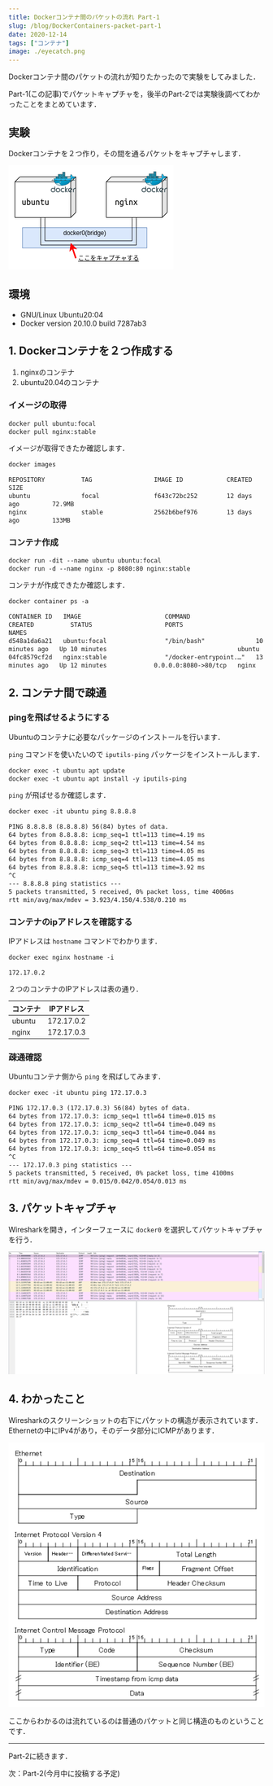 ```yaml
---
title: Dockerコンテナ間のパケットの流れ Part-1
slug: /blog/DockerContainers-packet-part-1
date: 2020-12-14
tags: ["コンテナ"]
image: ./eyecatch.png
---
```


Dockerコンテナ間のパケットの流れが知りたかったので実験をしてみました．

Part-1(この記事)でパケットキャプチャを，後半のPart-2では実験後調べてわかったことをまとめています．

## 実験

Dockerコンテナを２つ作り，その間を通るパケットをキャプチャします．

![ネットワーク略図](../../assets/DockerContainers-packet-part-1/containers.png)

## 環境

- GNU/Linux Ubuntu20:04
- Docker version 20.10.0 build 7287ab3

## 1. Dockerコンテナを２つ作成する

1. nginxのコンテナ
2. ubuntu20.04のコンテナ

### イメージの取得

```bash=
docker pull ubuntu:focal
docker pull nginx:stable
```

イメージが取得できたか確認します．

```bash=
docker images
```

```
REPOSITORY          TAG                 IMAGE ID            CREATED             SIZE
ubuntu              focal               f643c72bc252        12 days ago         72.9MB
nginx               stable              2562b6bef976        13 days ago         133MB
```

### コンテナ作成

```bash=
docker run -dit --name ubuntu ubuntu:focal
docker run -d --name nginx -p 8080:80 nginx:stable
```

コンテナが作成できたか確認します．

```bash=
docker container ps -a
```

```
CONTAINER ID   IMAGE                       COMMAND                  CREATED          STATUS                    PORTS                  NAMES
d548a1da6a21   ubuntu:focal                "/bin/bash"              10 minutes ago   Up 10 minutes                                    ubuntu
04fc8579cf2d   nginx:stable                "/docker-entrypoint.…"   13 minutes ago   Up 12 minutes             0.0.0.0:8080->80/tcp   nginx
```

## 2. コンテナ間で疎通

### pingを飛ばせるようにする

Ubuntuのコンテナに必要なパッケージのインストールを行います．

`ping` コマンドを使いたいので `iputils-ping` パッケージをインストールします．

```bash=
docker exec -t ubuntu apt update
docker exec -t ubuntu apt install -y iputils-ping
```

`ping` が飛ばせるか確認します．

```bash=
docker exec -it ubuntu ping 8.8.8.8
```

```
PING 8.8.8.8 (8.8.8.8) 56(84) bytes of data.
64 bytes from 8.8.8.8: icmp_seq=1 ttl=113 time=4.19 ms
64 bytes from 8.8.8.8: icmp_seq=2 ttl=113 time=4.54 ms
64 bytes from 8.8.8.8: icmp_seq=3 ttl=113 time=4.05 ms
64 bytes from 8.8.8.8: icmp_seq=4 ttl=113 time=4.05 ms
64 bytes from 8.8.8.8: icmp_seq=5 ttl=113 time=3.92 ms
^C
--- 8.8.8.8 ping statistics ---
5 packets transmitted, 5 received, 0% packet loss, time 4006ms
rtt min/avg/max/mdev = 3.923/4.150/4.538/0.210 ms
```

### コンテナのipアドレスを確認する

IPアドレスは `hostname` コマンドでわかります．

```bash=
docker exec nginx hostname -i
```

```
172.17.0.2
```

２つのコンテナのIPアドレスは表の通り．

| コンテナ | IPアドレス |
| --- | --- |
| ubuntu | 172.17.0.2 |
| nginx | 172.17.0.3 |

### 疎通確認

Ubuntuコンテナ側から `ping` を飛ばしてみます．

```bash=
docker exec -it ubuntu ping 172.17.0.3
```

```
PING 172.17.0.3 (172.17.0.3) 56(84) bytes of data.
64 bytes from 172.17.0.3: icmp_seq=1 ttl=64 time=0.015 ms
64 bytes from 172.17.0.3: icmp_seq=2 ttl=64 time=0.049 ms
64 bytes from 172.17.0.3: icmp_seq=3 ttl=64 time=0.044 ms
64 bytes from 172.17.0.3: icmp_seq=4 ttl=64 time=0.049 ms
64 bytes from 172.17.0.3: icmp_seq=5 ttl=64 time=0.054 ms
^C
--- 172.17.0.3 ping statistics ---
5 packets transmitted, 5 received, 0% packet loss, time 4100ms
rtt min/avg/max/mdev = 0.015/0.042/0.054/0.013 ms
```

## 3. パケットキャプチャ

Wiresharkを開き，インターフェースに `docker0` を選択してパケットキャプチャを行う．

![パケットキャプチャSS](../../assets/DockerContainers-packet-part-1/docker0packet.png)

## 4. わかったこと

Wiresharkのスクリーンショットの右下にパケットの構造が表示されています．Ethernetの中にIPv4があり，そのデータ部分にICMPがあります．

![パケットキャプチャSS拡大](../../assets/DockerContainers-packet-part-1/docker0packet-zoom.png)

ここからわかるのは流れているのは普通のパケットと同じ構造のものということです．

---

Part-2に続きます．

次：Part-2(今月中に投稿する予定)
